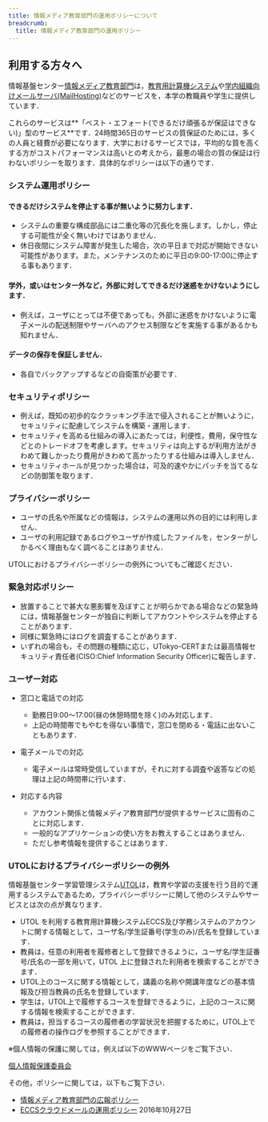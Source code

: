 ```yaml
---
title: 情報メディア教育部門の運用ポリシーについて
breadcrumb:
  title: 情報メディア教育部門の運用ポリシー
---
```


## 利用する方々へ

情報基盤センター[情報メディア教育部門](http://media.itc.u-tokyo.ac.jp/)は，[教育用計算機システム](https://www.ecc.u-tokyo.ac.jp/)や[学内組織向けメールサーバ(MailHosting)](http://mh.itc.u-tokyo.ac.jp/)などのサービスを，本学の教職員や学生に提供しています．

これらのサービスは**「ベスト・エフォート(できるだけ頑張るが保証はできない)」型のサービス**です．24時間365日のサービスの質保証のためには，多くの人員と経費が必要になります．大学におけるサービスでは，平均的な質を高くする方がコストパフォーマンスは高いとの考えから，最悪の場合の質の保証は行わないポリシーを取ります．具体的なポリシーは以下の通りです．

### システム運用ポリシー

#### できるだけシステムを停止する事が無いように努力します．

* システムの重要な構成部品には二重化等の冗長化を施します。しかし，停止する可能性が全く無いわけではありません．
* 休日夜間にシステム障害が発生した場合，次の平日まで対応が開始できない可能性があります。また，メンテナンスのために平日の9:00-17:00に停止する事もあります．
<!-- メンテナンス時間帯を設ける事もある。-->

#### 学外，或いはセンター外など，外部に対してできるだけ迷惑をかけないようにします．

* 例えば，ユーザにとっては不便であっても，外部に迷惑をかけないように電子メールの配送制限やサーバへのアクセス制限などを実施する事があるかも知れません．

#### データの保存を保証しません．

* 各自でバックアップするなどの自衛策が必要です．

### セキュリティポリシー

* 例えば，既知の初歩的なクラッキング手法で侵入されることが無いように，セキュリティに配慮してシステムを構築・運用します．
* セキュリティを高める仕組みの導入にあたっては，利便性，費用，保守性などとのトレードオフを考慮します。セキュリティは向上するが利用方法がきわめて難しかったり費用がきわめて高かったりする仕組みは導入しません．
* セキュリティホールが見つかった場合は，可及的速やかにパッチを当てるなどの防御策を取ります．

### プライバシーポリシー

* ユーザの氏名や所属などの情報は，システムの運用以外の目的には利用しません．
* ユーザの利用記録であるログやユーザが作成したファイルを，センターがしかるべく理由もなく調べることはありません．

UTOLにおけるプライバシーポリシーの例外についてもご確認ください．

### 緊急対応ポリシー

* 放置することで甚大な悪影響を及ぼすことが明らかである場合などの緊急時には，情報基盤センターが独自に判断してアカウントやシステムを停止することがあります．
* 同様に緊急時にはログを調査することがあります．
* いずれの場合も，その問題の種類に応じ，UTokyo-CERTまたは最高情報セキュリティ責任者(CISO:Chief Information Security Officer)に報告します．

### ユーザー対応

* 窓口と電話での対応

    * 勤務日9:00〜17:00(昼の休憩時間を除く)のみ対応します．
    * 上記の時間帯でもやむを得ない事情で，窓口を閉める・電話に出ないこともあります．
* 電子メールでの対応

    * 電子メールは常時受信していますが，それに対する調査や返答などの処理は上記の時間帯に行います．
* 対応する内容

    * アカウント関係と情報メディア教育部門が提供するサービスに固有のことに対応します．
    * 一般的なアプリケーションの使い方をお教えすることはありません．
    * ただし参考情報を提供することはあります．

### UTOLにおけるプライバシーポリシーの例外

情報基盤センター学習管理システム[UTOL](/utol/)は，教育や学習の支援を行う目的で運用するシステムであるため，プライバシーポリシーに関して他のシステムやサービスとは次の点が異なります．

* UTOL を利用する教育用計算機システムECCS及び学務システムのアカウントに関する情報として，ユーザ名/学生証番号(学生のみ)/氏名を登録しています．
* 教員は，任意の利用者を履修者として登録できるように，ユーザ名/学生証番号/氏名の一部を用いて，UTOL 上に登録された利用者を検索することができます．
* UTOL上のコースに関する情報として，講義の名称や開講年度などの基本情報及び担当教員の氏名を登録しています．
* 学生は，UTOL上で履修するコースを登録できるように，上記のコースに関する情報を検索することができます．
* 教員は，担当するコースの履修者の学習状況を把握するために，UTOL上での履修者の操作ログを参照することができます．

※個人情報の保護に関しては，例えば以下のWWWページをご覧下さい．

[個人情報保護委員会](https://www.ppc.go.jp/)

その他，ポリシーに関しては，以下もご覧下さい．

* [情報メディア教育部門の広報ポリシー](/announcement/policy.html)
* [ECCSクラウドメールの運用ポリシー](/system/eccs_cloud_email_policy.html) 2016年10月27日
